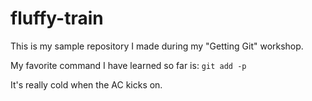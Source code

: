 # fluffy-train
This is my sample repository I made during my "Getting Git" workshop.

My favorite command I have learned so far is: `git add -p`

It's really cold when the AC kicks on.
